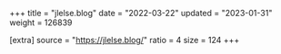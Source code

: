 +++
title = "jlelse.blog"
date = "2022-03-22"
updated = "2023-01-31"
weight = 126839

[extra]
source = "https://jlelse.blog/"
ratio = 4
size = 124
+++
